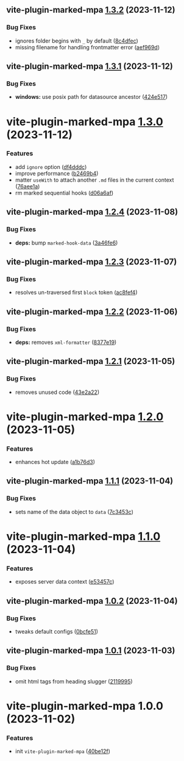## vite-plugin-marked-mpa [1.3.2](https://github.com/bent10/vite-plugins/compare/vite-plugin-marked-mpa@1.3.1...vite-plugin-marked-mpa@1.3.2) (2023-11-12)


### Bug Fixes

* ignores folder begins with `_` by default ([8c4dfec](https://github.com/bent10/vite-plugins/commit/8c4dfec99d7380deb6ad4993f18d593386f13732))
* missing filename for handling frontmatter error ([aef969d](https://github.com/bent10/vite-plugins/commit/aef969d0310607ab0325a22361c8e460e36c13f5))

## vite-plugin-marked-mpa [1.3.1](https://github.com/bent10/vite-plugins/compare/vite-plugin-marked-mpa@1.3.0...vite-plugin-marked-mpa@1.3.1) (2023-11-12)


### Bug Fixes

* **windows:** use posix path for datasource ancestor ([424e517](https://github.com/bent10/vite-plugins/commit/424e517b015f6c7f990afea10bd26d4c76552231))

# vite-plugin-marked-mpa [1.3.0](https://github.com/bent10/vite-plugins/compare/vite-plugin-marked-mpa@1.2.4...vite-plugin-marked-mpa@1.3.0) (2023-11-12)


### Features

* add `ignore` option ([df4dddc](https://github.com/bent10/vite-plugins/commit/df4dddcbb13c01a92ce1905078024bdb66b878f9))
* improve performance ([b2469b4](https://github.com/bent10/vite-plugins/commit/b2469b43f5ac23c6cd455d8d688125e35c4285dd))
* matter `useWith` to attach another `.md` files in the current context ([76aee1a](https://github.com/bent10/vite-plugins/commit/76aee1a173b3565b1e042d4d9a7c45faf857e2ad))
* rm marked sequential hooks ([d06a6af](https://github.com/bent10/vite-plugins/commit/d06a6af3fdf4a187ed94b47d01838129524f11b6))

## vite-plugin-marked-mpa [1.2.4](https://github.com/bent10/vite-plugins/compare/vite-plugin-marked-mpa@1.2.3...vite-plugin-marked-mpa@1.2.4) (2023-11-08)


### Bug Fixes

* **deps:** bump `marked-hook-data` ([3a46fe6](https://github.com/bent10/vite-plugins/commit/3a46fe68c537c0d79ae3ab39ac5290a38ebfe3d9))

## vite-plugin-marked-mpa [1.2.3](https://github.com/bent10/vite-plugins/compare/vite-plugin-marked-mpa@1.2.2...vite-plugin-marked-mpa@1.2.3) (2023-11-07)


### Bug Fixes

* resolves un-traversed first `block` token ([ac8fef4](https://github.com/bent10/vite-plugins/commit/ac8fef4724585b4d4143438c9dfa255e106c0553))

## vite-plugin-marked-mpa [1.2.2](https://github.com/bent10/vite-plugins/compare/vite-plugin-marked-mpa@1.2.1...vite-plugin-marked-mpa@1.2.2) (2023-11-06)


### Bug Fixes

* **deps:** removes `xml-formatter` ([8377e19](https://github.com/bent10/vite-plugins/commit/8377e1987bc387b07537a92d4cd180f536fa6148))

## vite-plugin-marked-mpa [1.2.1](https://github.com/bent10/vite-plugins/compare/vite-plugin-marked-mpa@1.2.0...vite-plugin-marked-mpa@1.2.1) (2023-11-05)


### Bug Fixes

* removes unused code ([43e2a22](https://github.com/bent10/vite-plugins/commit/43e2a22e963fdebd099c959b779580a775f2779f))

# vite-plugin-marked-mpa [1.2.0](https://github.com/bent10/vite-plugins/compare/vite-plugin-marked-mpa@1.1.1...vite-plugin-marked-mpa@1.2.0) (2023-11-05)


### Features

* enhances hot update ([a1b76d3](https://github.com/bent10/vite-plugins/commit/a1b76d3af146155469177e00ab66807f3f8fcf7e))

## vite-plugin-marked-mpa [1.1.1](https://github.com/bent10/vite-plugins/compare/vite-plugin-marked-mpa@1.1.0...vite-plugin-marked-mpa@1.1.1) (2023-11-04)


### Bug Fixes

* sets name of the data object to `data` ([7c3453c](https://github.com/bent10/vite-plugins/commit/7c3453cf2e49c27740f73b77d7ebe6d76be45f99))

# vite-plugin-marked-mpa [1.1.0](https://github.com/bent10/vite-plugins/compare/vite-plugin-marked-mpa@1.0.2...vite-plugin-marked-mpa@1.1.0) (2023-11-04)


### Features

* exposes server data context ([e53457c](https://github.com/bent10/vite-plugins/commit/e53457c8061c9da3bff42020c587b0572111d3cf))

## vite-plugin-marked-mpa [1.0.2](https://github.com/bent10/vite-plugins/compare/vite-plugin-marked-mpa@1.0.1...vite-plugin-marked-mpa@1.0.2) (2023-11-04)


### Bug Fixes

* tweaks default configs ([0bcfe51](https://github.com/bent10/vite-plugins/commit/0bcfe512a06c02ab372e719c3127252ca23f1aba))

## vite-plugin-marked-mpa [1.0.1](https://github.com/bent10/vite-plugins/compare/vite-plugin-marked-mpa@1.0.0...vite-plugin-marked-mpa@1.0.1) (2023-11-03)


### Bug Fixes

* omit html tags from heading slugger ([2119995](https://github.com/bent10/vite-plugins/commit/21199957b13972419fee6df85b80e5a73283d742))

# vite-plugin-marked-mpa 1.0.0 (2023-11-02)


### Features

* init `vite-plugin-marked-mpa` ([40be12f](https://github.com/bent10/vite-plugins/commit/40be12f4d1ee8aa5fd13a2683bdc089fc7c35968))
